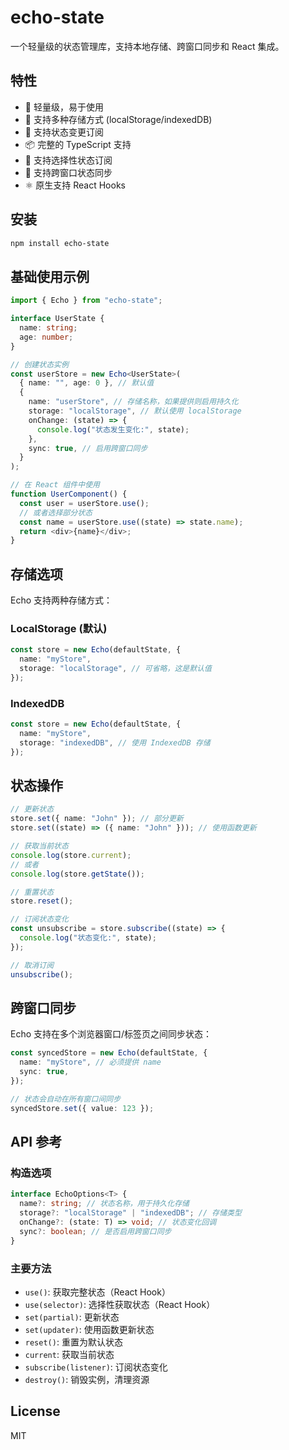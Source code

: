 # echo-state

一个轻量级的状态管理库，支持本地存储、跨窗口同步和 React 集成。

## 特性

- 🚀 轻量级，易于使用
- 💾 支持多种存储方式 (localStorage/indexedDB)
- 🔄 支持状态变更订阅
- 📦 完整的 TypeScript 支持
- 🎯 支持选择性状态订阅
- 🔄 支持跨窗口状态同步
- ⚛️ 原生支持 React Hooks

## 安装

```bash
npm install echo-state
```

## 基础使用示例

```typescript
import { Echo } from "echo-state";

interface UserState {
  name: string;
  age: number;
}

// 创建状态实例
const userStore = new Echo<UserState>(
  { name: "", age: 0 }, // 默认值
  {
    name: "userStore", // 存储名称，如果提供则启用持久化
    storage: "localStorage", // 默认使用 localStorage
    onChange: (state) => {
      console.log("状态发生变化:", state);
    },
    sync: true, // 启用跨窗口同步
  }
);

// 在 React 组件中使用
function UserComponent() {
  const user = userStore.use();
  // 或者选择部分状态
  const name = userStore.use((state) => state.name);
  return <div>{name}</div>;
}
```

## 存储选项

Echo 支持两种存储方式：

### LocalStorage (默认)

```typescript
const store = new Echo(defaultState, {
  name: "myStore",
  storage: "localStorage", // 可省略，这是默认值
});
```

### IndexedDB

```typescript
const store = new Echo(defaultState, {
  name: "myStore",
  storage: "indexedDB", // 使用 IndexedDB 存储
});
```

## 状态操作

```typescript
// 更新状态
store.set({ name: "John" }); // 部分更新
store.set((state) => ({ name: "John" })); // 使用函数更新

// 获取当前状态
console.log(store.current);
// 或者
console.log(store.getState());

// 重置状态
store.reset();

// 订阅状态变化
const unsubscribe = store.subscribe((state) => {
  console.log("状态变化:", state);
});

// 取消订阅
unsubscribe();
```

## 跨窗口同步

Echo 支持在多个浏览器窗口/标签页之间同步状态：

```typescript
const syncedStore = new Echo(defaultState, {
  name: "myStore", // 必须提供 name
  sync: true,
});

// 状态会自动在所有窗口间同步
syncedStore.set({ value: 123 });
```

## API 参考

### 构造选项

```typescript
interface EchoOptions<T> {
  name?: string; // 状态名称，用于持久化存储
  storage?: "localStorage" | "indexedDB"; // 存储类型
  onChange?: (state: T) => void; // 状态变化回调
  sync?: boolean; // 是否启用跨窗口同步
}
```

### 主要方法

- `use()`: 获取完整状态（React Hook）
- `use(selector)`: 选择性获取状态（React Hook）
- `set(partial)`: 更新状态
- `set(updater)`: 使用函数更新状态
- `reset()`: 重置为默认状态
- `current`: 获取当前状态
- `subscribe(listener)`: 订阅状态变化
- `destroy()`: 销毁实例，清理资源

## License

MIT
